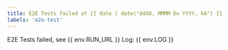 ```yaml
---
title: E2E Tests failed at {{ date | date("dddd, MMMM Do YYYY, hA") }}
labels: 'e2e-test'
---
```


E2E Tests failed, see {{ env.RUN_URL }}
Log:
{{ env.LOG }}
